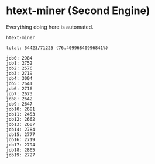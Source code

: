 # htext-miner (Second Engine)

Everything doing here is automated.

```
htext-miner

total: 54423/71225 (76.40996840996841%)

job0: 2984
job1: 2752
job2: 2576
job3: 2719
job4: 3004
job5: 2641
job6: 2716
job7: 2673
job8: 2642
job9: 2647
job10: 2681
job11: 2453
job12: 2662
job13: 2607
job14: 2784
job15: 2777
job16: 2719
job17: 2794
job18: 2865
job19: 2727
```